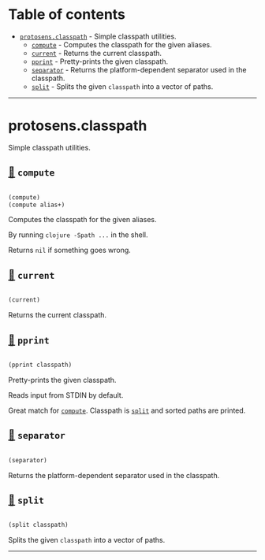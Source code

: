 # Table of contents
-  [`protosens.classpath`](#protosens.classpath)  - Simple classpath utilities.
    -  [`compute`](#protosens.classpath/compute) - Computes the classpath for the given aliases.
    -  [`current`](#protosens.classpath/current) - Returns the current classpath.
    -  [`pprint`](#protosens.classpath/pprint) - Pretty-prints the given classpath.
    -  [`separator`](#protosens.classpath/separator) - Returns the platform-dependent separator used in the classpath.
    -  [`split`](#protosens.classpath/split) - Splits the given <code>classpath</code> into a vector of paths.

-----
# <a name="protosens.classpath">protosens.classpath</a>


Simple classpath utilities.




## <a name="protosens.classpath/compute">[:page_facing_up:](https://github.com/protosens/monorepo.cljc/blob/develop/module/classpath/src/main/clj/protosens/classpath.cljc#L16-L37) `compute`</a>
``` clojure

(compute)
(compute alias+)
```


Computes the classpath for the given aliases.

   By running `clojure -Spath ...` in the shell.
  
   Returns `nil` if something goes wrong.

## <a name="protosens.classpath/current">[:page_facing_up:](https://github.com/protosens/monorepo.cljc/blob/develop/module/classpath/src/main/clj/protosens/classpath.cljc#L41-L48) `current`</a>
``` clojure

(current)
```


Returns the current classpath.

## <a name="protosens.classpath/pprint">[:page_facing_up:](https://github.com/protosens/monorepo.cljc/blob/develop/module/classpath/src/main/clj/protosens/classpath.cljc#L52-L69) `pprint`</a>
``` clojure

(pprint classpath)
```


Pretty-prints the given classpath.
  
   Reads input from STDIN by default.
  
   Great match for [`compute`](#protosens.classpath/compute). Classpath is [`split`](#protosens.classpath/split) and sorted paths are printed.

## <a name="protosens.classpath/separator">[:page_facing_up:](https://github.com/protosens/monorepo.cljc/blob/develop/module/classpath/src/main/clj/protosens/classpath.cljc#L73-L79) `separator`</a>
``` clojure

(separator)
```


Returns the platform-dependent separator used in the classpath.

## <a name="protosens.classpath/split">[:page_facing_up:](https://github.com/protosens/monorepo.cljc/blob/develop/module/classpath/src/main/clj/protosens/classpath.cljc#L82-L90) `split`</a>
``` clojure

(split classpath)
```


Splits the given `classpath` into a vector of paths.

-----
